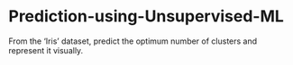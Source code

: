 # Prediction-using-Unsupervised-ML
From the ‘Iris’ dataset, predict the optimum number of clusters and represent it visually.
